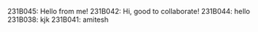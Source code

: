 231B045: Hello from me!
231B042: Hi, good to collaborate!
231B044: hello
231B038: kjk
231B041: amitesh

